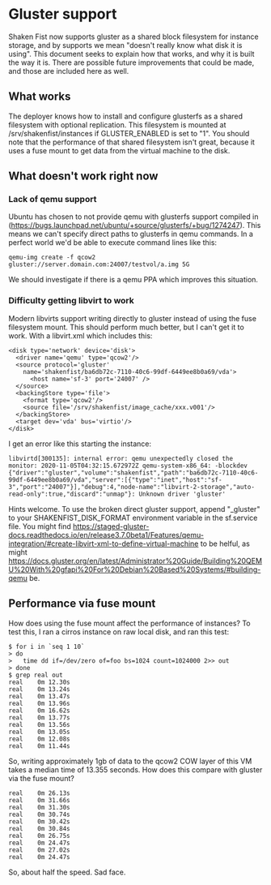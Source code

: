 # Gluster support

Shaken Fist now supports gluster as a shared block filesystem for instance storage,
and by supports we mean "doesn't really know what disk it is using". This document
seeks to explain how that works, and why it is built the way it is. There are
possible future improvements that could be made, and those are included here as well.

## What works

The deployer knows how to install and configure glusterfs as a shared filesystem
with optional replication. This filesystem is mounted at /srv/shakenfist/instances if
GLUSTER_ENABLED is set to "1". You should note that the performance of that shared
filesystem isn't great, because it uses a fuse mount to get data from the virtual
machine to the disk.

## What doesn't work right now

### Lack of qemu support

Ubuntu has chosen to not provide qemu with glusterfs support compiled in (https://bugs.launchpad.net/ubuntu/+source/glusterfs/+bug/1274247). This means
we can't specify direct paths to glusterfs in qemu commands. In a perfect world we'd be
able to execute command lines like this:

```
qemu-img create -f qcow2 gluster://server.domain.com:24007/testvol/a.img 5G
```

We should investigate if there is a qemu PPA which improves this situation.

### Difficulty getting libvirt to work

Modern libvirts support writing directly to gluster instead of using the fuse filesystem
mount. This should perform much better, but I can't get it to work. With a libvirt.xml which includes this:

```
<disk type='network' device='disk'>
  <driver name='qemu' type='qcow2'/>
  <source protocol='gluster'
    name='shakenfist/ba6db72c-7110-40c6-99df-6449ee8b0a69/vda'>
      <host name='sf-3' port='24007' />
  </source>
  <backingStore type='file'>
    <format type='qcow2'/>
    <source file='/srv/shakenfist/image_cache/xxx.v001'/>
  </backingStore>
  <target dev='vda' bus='virtio'/>
</disk>
```

I get an error like this starting the instance:

```
libvirtd[300135]: internal error: qemu unexpectedly closed the monitor: 2020-11-05T04:32:15.672972Z qemu-system-x86_64: -blockdev {"driver":"gluster","volume":"shakenfist","path":"ba6db72c-7110-40c6-99df-6449ee8b0a69/vda","server":[{"type":"inet","host":"sf-3","port":"24007"}],"debug":4,"node-name":"libvirt-2-storage","auto-read-only":true,"discard":"unmap"}: Unknown driver 'gluster'
```

Hints welcome. To use the broken direct gluster support, append "_gluster" to your
SHAKENFIST_DISK_FORMAT environment variable in the sf.service file. You might find
https://staged-gluster-docs.readthedocs.io/en/release3.7.0beta1/Features/qemu-integration/#create-libvirt-xml-to-define-virtual-machine to be helful, as might https://docs.gluster.org/en/latest/Administrator%20Guide/Building%20QEMU%20With%20gfapi%20For%20Debian%20Based%20Systems/#building-qemu be.

## Performance via fuse mount

How does using the fuse mount affect the performance of instances? To test this, I
ran a cirros instance on raw local disk, and ran this test:

```
$ for i in `seq 1 10`
> do
>   time dd if=/dev/zero of=foo bs=1024 count=1024000 2>> out
> done
$ grep real out
real	0m 12.30s
real	0m 13.24s
real	0m 13.47s
real	0m 13.96s
real	0m 16.62s
real	0m 13.77s
real	0m 13.56s
real	0m 13.05s
real	0m 12.08s
real	0m 11.44s
```

So, writing approximately 1gb of data to the qcow2 COW layer of this VM takes a median
time of 13.355 seconds. How does this compare with gluster via the fuse mount?

```
real	0m 26.13s
real	0m 31.66s
real	0m 31.30s
real	0m 30.74s
real	0m 30.42s
real	0m 30.84s
real	0m 26.75s
real	0m 24.47s
real	0m 27.02s
real	0m 24.47s
```

So, about half the speed. Sad face.